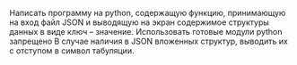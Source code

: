Написать программу на python, содержащую функцию, принимающую на вход файл JSON и выводящую на экран содержимое структуры данных в виде ключ – значение. Использовать готовые модули python запрещено
В случае наличия в JSON вложенных структур, выводить их с отступом в символ табуляции.

